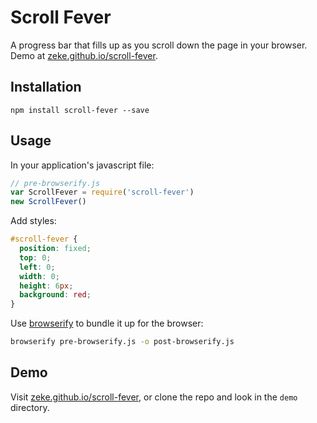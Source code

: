 # Scroll Fever

A progress bar that fills up as you scroll down the page in your browser.
Demo at [zeke.github.io/scroll-fever](http://zeke.github.io/scroll-fever/).

## Installation

```
npm install scroll-fever --save
```

## Usage

In your application's javascript file:

```js
// pre-browserify.js
var ScrollFever = require('scroll-fever')
new ScrollFever()
```

Add styles:

```css
#scroll-fever {
  position: fixed;
  top: 0;
  left: 0;
  width: 0;
  height: 6px;
  background: red;
}
```

Use [browserify](http://browserify.org/) to bundle it up for the browser:

```sh
browserify pre-browserify.js -o post-browserify.js
```

## Demo

Visit [zeke.github.io/scroll-fever](http://zeke.github.io/scroll-fever/), or clone
the repo and look in the `demo` directory.

